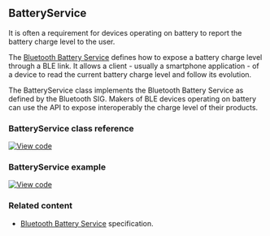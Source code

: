 ## BatteryService

It is often a requirement for devices operating on battery to report the battery charge level to the user.

The <a href="https://www.bluetooth.org/docman/handlers/downloaddoc.ashx?doc_id=245138" target="_blank">Bluetooth Battery Service</a> defines how to expose a battery charge level through a BLE link. It allows a client - usually a smartphone application - of a device to read the current battery charge level and follow its evolution.

The BatteryService class implements the Bluetooth Battery Service as defined by the Bluetooth SIG. Makers of BLE devices operating on battery can use the API to expose interoperably the charge level of their products.

### BatteryService class reference

[![View code](https://www.mbed.com/embed/?type=library)](https://os.mbed.com/docs/v5.6/mbed-os-api-doxy/class_battery_service.html)

### BatteryService example

[![View code](https://www.mbed.com/embed/?url=https://os.mbed.com/teams/mbed-os-examples/code/mbed-os-example-ble-BatteryLevel/)](https://os.mbed.com/teams/mbed-os-examples/code/mbed-os-example-ble-BatteryLevel/file/5d8484f69181/source/main.cpp/)

### Related content

- <a href="https://www.bluetooth.org/docman/handlers/downloaddoc.ashx?doc_id=245138" target="_blank">Bluetooth Battery Service</a> specification.
